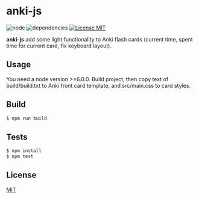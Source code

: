 # anki-js #

  ![node][node-image] ![dependencies][dependencies-image] [![License MIT][license-image]](LICENSE)

  **anki-js** add some light functionality to Anki flash cards (current time, spent time for current card, fix keyboard layout).

## Usage ##
You need a node version >=6.0.0. Build project, then copy text of build/build.txt to Anki front card template, and src/main.css to card styles.

## Build ##
```bash
$ npm run build
```

## Tests ##
```bash
$ npm install
$ npm test
```

## License ##
  [MIT](LICENSE)

[license-image]: https://img.shields.io/badge/license-MIT-blue.svg "license-image"
[dependencies-image]: https://img.shields.io/gemnasium/mathiasbynens/he.svg?maxAge=2592000 "dependencies-image"
[node-image]: https://img.shields.io/badge/node-v6.0.0-brightgreen.svg?maxAge=2592000 "node-image"